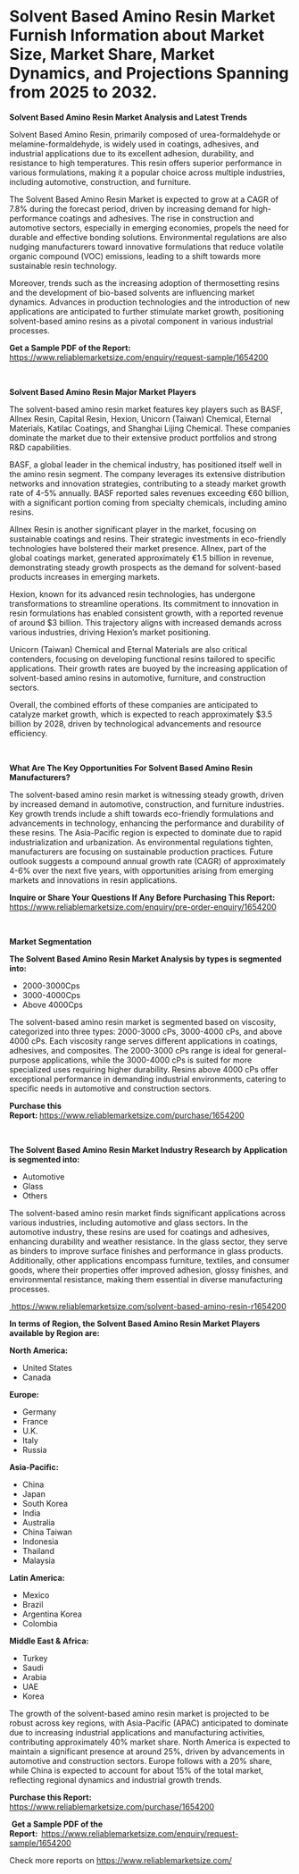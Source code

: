 <p><h1>Solvent Based Amino Resin Market Furnish Information about Market Size, Market Share, Market Dynamics, and Projections Spanning from 2025 to 2032.</h1></p><p><strong>Solvent Based Amino Resin Market Analysis and Latest Trends</strong></p>
<p><p>Solvent Based Amino Resin, primarily composed of urea-formaldehyde or melamine-formaldehyde, is widely used in coatings, adhesives, and industrial applications due to its excellent adhesion, durability, and resistance to high temperatures. This resin offers superior performance in various formulations, making it a popular choice across multiple industries, including automotive, construction, and furniture.</p><p>The Solvent Based Amino Resin Market is expected to grow at a CAGR of 7.8% during the forecast period, driven by increasing demand for high-performance coatings and adhesives. The rise in construction and automotive sectors, especially in emerging economies, propels the need for durable and effective bonding solutions. Environmental regulations are also nudging manufacturers toward innovative formulations that reduce volatile organic compound (VOC) emissions, leading to a shift towards more sustainable resin technology. </p><p>Moreover, trends such as the increasing adoption of thermosetting resins and the development of bio-based solvents are influencing market dynamics. Advances in production technologies and the introduction of new applications are anticipated to further stimulate market growth, positioning solvent-based amino resins as a pivotal component in various industrial processes.</p></p>
<p><strong>Get a Sample PDF of the Report:&nbsp;</strong> <a href="https://www.reliablemarketsize.com/enquiry/request-sample/1654200?utm_campaign=1845&utm_medium=2&utm_source=Github&utm_content=ia&utm_term=05022025&utm_id=solvent-based-amino-resin">https://www.reliablemarketsize.com/enquiry/request-sample/1654200</a></p>
<p>&nbsp;</p>
<p><strong>Solvent Based Amino Resin Major Market Players</strong></p>
<p><p>The solvent-based amino resin market features key players such as BASF, Allnex Resin, Capital Resin, Hexion, Unicorn (Taiwan) Chemical, Eternal Materials, Katilac Coatings, and Shanghai Lijing Chemical. These companies dominate the market due to their extensive product portfolios and strong R&D capabilities.</p><p>BASF, a global leader in the chemical industry, has positioned itself well in the amino resin segment. The company leverages its extensive distribution networks and innovation strategies, contributing to a steady market growth rate of 4-5% annually. BASF reported sales revenues exceeding €60 billion, with a significant portion coming from specialty chemicals, including amino resins.</p><p>Allnex Resin is another significant player in the market, focusing on sustainable coatings and resins. Their strategic investments in eco-friendly technologies have bolstered their market presence. Allnex, part of the global coatings market, generated approximately €1.5 billion in revenue, demonstrating steady growth prospects as the demand for solvent-based products increases in emerging markets.</p><p>Hexion, known for its advanced resin technologies, has undergone transformations to streamline operations. Its commitment to innovation in resin formulations has enabled consistent growth, with a reported revenue of around $3 billion. This trajectory aligns with increased demands across various industries, driving Hexion’s market positioning.</p><p>Unicorn (Taiwan) Chemical and Eternal Materials are also critical contenders, focusing on developing functional resins tailored to specific applications. Their growth rates are buoyed by the increasing application of solvent-based amino resins in automotive, furniture, and construction sectors. </p><p>Overall, the combined efforts of these companies are anticipated to catalyze market growth, which is expected to reach approximately $3.5 billion by 2028, driven by technological advancements and resource efficiency.</p></p>
<p>&nbsp;</p>
<p><strong>What Are The Key Opportunities For Solvent Based Amino Resin Manufacturers?</strong></p>
<p><p>The solvent-based amino resin market is witnessing steady growth, driven by increased demand in automotive, construction, and furniture industries. Key growth trends include a shift towards eco-friendly formulations and advancements in technology, enhancing the performance and durability of these resins. The Asia-Pacific region is expected to dominate due to rapid industrialization and urbanization. As environmental regulations tighten, manufacturers are focusing on sustainable production practices. Future outlook suggests a compound annual growth rate (CAGR) of approximately 4-6% over the next five years, with opportunities arising from emerging markets and innovations in resin applications.</p></p>
<p><strong>Inquire or Share Your Questions If Any Before Purchasing This Report:</strong> <a href="https://www.reliablemarketsize.com/enquiry/pre-order-enquiry/1654200?utm_campaign=1845&utm_medium=2&utm_source=Github&utm_content=ia&utm_term=05022025&utm_id=solvent-based-amino-resin">https://www.reliablemarketsize.com/enquiry/pre-order-enquiry/1654200</a></p>
<p>&nbsp;</p>
<p><strong>Market Segmentation</strong></p>
<p><strong>The Solvent Based Amino Resin Market Analysis by types is segmented into:</strong></p>
<p><ul><li>2000-3000Cps</li><li>3000-4000Cps</li><li>Above 4000Cps</li></ul></p>
<p><p>The solvent-based amino resin market is segmented based on viscosity, categorized into three types: 2000-3000 cPs, 3000-4000 cPs, and above 4000 cPs. Each viscosity range serves different applications in coatings, adhesives, and composites. The 2000-3000 cPs range is ideal for general-purpose applications, while the 3000-4000 cPs is suited for more specialized uses requiring higher durability. Resins above 4000 cPs offer exceptional performance in demanding industrial environments, catering to specific needs in automotive and construction sectors.</p></p>
<p><strong>Purchase this Report:&nbsp;</strong><a href="https://www.reliablemarketsize.com/purchase/1654200?utm_campaign=1845&utm_medium=2&utm_source=Github&utm_content=ia&utm_term=05022025&utm_id=solvent-based-amino-resin">https://www.reliablemarketsize.com/purchase/1654200</a></p>
<p>&nbsp;</p>
<p><strong>The Solvent Based Amino Resin Market Industry Research by Application is segmented into:</strong></p>
<p><ul><li>Automotive</li><li>Glass</li><li>Others</li></ul></p>
<p><p>The solvent-based amino resin market finds significant applications across various industries, including automotive and glass sectors. In the automotive industry, these resins are used for coatings and adhesives, enhancing durability and weather resistance. In the glass sector, they serve as binders to improve surface finishes and performance in glass products. Additionally, other applications encompass furniture, textiles, and consumer goods, where their properties offer improved adhesion, glossy finishes, and environmental resistance, making them essential in diverse manufacturing processes.</p></p>
<p><a href="https://www.reliablemarketsize.com/solvent-based-amino-resin-r1654200?utm_campaign=1845&utm_medium=2&utm_source=Github&utm_content=ia&utm_term=05022025&utm_id=solvent-based-amino-resin">&nbsp;https://www.reliablemarketsize.com/solvent-based-amino-resin-r1654200</a></p>
<p><strong>In terms of Region, the Solvent Based Amino Resin Market Players available by Region are:</strong></p>
<p>
    <p> <strong> North America: </strong>
        <ul>
            <li>United States</li>
            <li>Canada</li>
        </ul>
        </p> 
    <p> <strong> Europe: </strong>
        <ul>
            <li>Germany</li>
            <li>France</li>
            <li>U.K.</li>
            <li>Italy</li>
            <li>Russia</li>
        </ul>
        </p> 
    <p> <strong> Asia-Pacific: </strong>
        <ul>
            <li>China</li>
            <li>Japan</li>
            <li>South Korea</li>
            <li>India</li>
            <li>Australia</li>
            <li>China Taiwan</li>
            <li>Indonesia</li>
            <li>Thailand</li>
            <li>Malaysia</li>
        </ul>
        </p> 
    <p> <strong> Latin America: </strong>
        <ul>
            <li>Mexico</li>
            <li>Brazil</li>
            <li>Argentina Korea</li>
            <li>Colombia</li>
        </ul>
        </p> 
    <p> <strong> Middle East & Africa: </strong>
        <ul>
            <li>Turkey</li>
            <li>Saudi</li>
            <li>Arabia</li>
            <li>UAE</li>
            <li>Korea</li>
        </ul>
    </p>
    </p>
<p><p>The growth of the solvent-based amino resin market is projected to be robust across key regions, with Asia-Pacific (APAC) anticipated to dominate due to increasing industrial applications and manufacturing activities, contributing approximately 40% market share. North America is expected to maintain a significant presence at around 25%, driven by advancements in automotive and construction sectors. Europe follows with a 20% share, while China is expected to account for about 15% of the total market, reflecting regional dynamics and industrial growth trends.</p></p>
<p><strong>Purchase this Report: </strong><a href="https://www.reliablemarketsize.com/purchase/1654200?utm_campaign=1845&utm_medium=2&utm_source=Github&utm_content=ia&utm_term=05022025&utm_id=solvent-based-amino-resin">https://www.reliablemarketsize.com/purchase/1654200</a></p>
<p>&nbsp;<strong>Get a Sample PDF of the Report:&nbsp;&nbsp;</strong><a href="https://www.reliablemarketsize.com/enquiry/request-sample/1654200?utm_campaign=1845&utm_medium=2&utm_source=Github&utm_content=ia&utm_term=05022025&utm_id=solvent-based-amino-resin">https://www.reliablemarketsize.com/enquiry/request-sample/1654200</a></p>
<p><strong></strong></p>
<p>Check more reports on <a href="https://www.reliablemarketsize.com/?utm_campaign=1845&utm_medium=2&utm_source=Github&utm_content=ia&utm_term=05022025&utm_id=solvent-based-amino-resin">https://www.reliablemarketsize.com/</a></p>